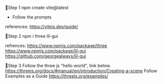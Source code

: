 🔹Step 1
npm create vite@latest
- Follow the prompts 

references: 
https://vitejs.dev/guide/

🔹Step 2 
 npm i three lil-gui

 refrences: 
 https://www.npmjs.com/package/three
 https://www.npmjs.com/package/lil-gui
 https://github.com/georgealways/lil-gui

 🔹Step 3
 Follow the three js "hello world", link below.
 https://threejs.org/docs/#manual/en/introduction/Creating-a-scene
 Follow Examples as a Guide
 https://threejs.org/examples/